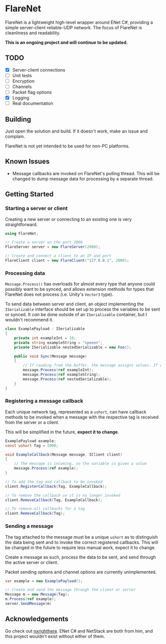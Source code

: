 # FlareNet

FlareNet is a lightweight high-level wrapper around ENet C#, providing a simple server-client reliable-UDP network. The focus of FlareNet is cleanliness and readability.

**This is an ongoing project and will continue to be updated.**

## TODO

- [x] Server-client connections
- [ ] Unit tests
- [ ] Encryption
- [ ] Channels
- [ ] Packet flag options
- [x] Logging
- [ ] Real documentation

## Building

Just open the solution and build. If it doesn't work, make an issue and complain.

FlareNet is not yet intended to be used for non-PC platforms.

## Known Issues

- Message callbacks are invoked on FlareNet's polling thread. This will be changed to dump message data for processing by a separate thread.

## Getting Started

### Starting a server or client

Creating a new server or connecting to an existing one is very straightforward.

```cs
using FlareNet;

// Create a server on the port 2000
FlareServer server = new FlareServer(2000);

// Create and connect a client to an IP and port
FlareClient client = new FlareClient("127.0.0.1", 2000);
```

### Processing data

`Message.Process()` has overloads for almost every type that anyone could possibly want to be synced, and allows extension methods for types that FlareNet does not process (i.e. Unity's `Vector3` type).


To send data between server and client, an object implementing the `ISerializable` interface should be set up to process the variables to be sent or synced. It *can* be done outside of an `ISerializable` container, but I wouldn't recommend it.

```cs
class ExamplePayload : ISerializable
{
    private int exampleInt = 18;
    private string exampleString = "speeen";
    private ISerializable nestedSerializable = new Foo();

    public void Sync(Message message)
    {
        // If reading from the buffer, the message assigns values. If writing to the buffer, the message reads values.
        message.Process(ref exampleInt);
        message.Process(ref exampleString);
        message.Process(ref nestedSerializable);
    }
}
```

### Registering a message callback

Each unique network tag, represented as a `ushort`, can have callback methods to be invoked when a message with the respective tag is received from the server or a client.

This will be simplified in the future, **expect it to change.**

```csharp
ExamplePayload example;
const ushort Tag = 2000;

void ExampleCallback(Message message, IClient client)
{
    // The message is incoming, so the variable is given a value
    message.Process(ref example);
}

// To add the tag and callback to be invoked
client.RegisterCallback(Tag, ExampleCallback);

// To remove the callback so it is no longer invoked
client.RemoveCallback(Tag, ExampleCallback);

// To remove all callbacks for a tag
client.RemoveCallback(Tag);
```

### Sending a message

The tag attached to the message must be a unique `ushort` as to distinguish the data being sent and to invoke the correct registered callbacks. This will be changed in the future to require less manual work, expect it to change.

Create a message as such, process the data to be sent, and send through the active server or client.

Packet sending options and channel options are currently unimplemented.

```csharp
var example = new ExamplePayload();

// Create and send the message through the client or server
Message m = new Message(Tag);
m.Process(ref example);
server.SendMessage(m)
```

## Acknowledgements

Go check out [nxrighthere](https://github.com/nxrighthere). ENet C# and NetStack are both from him, and this project wouldn't exist without either of them.